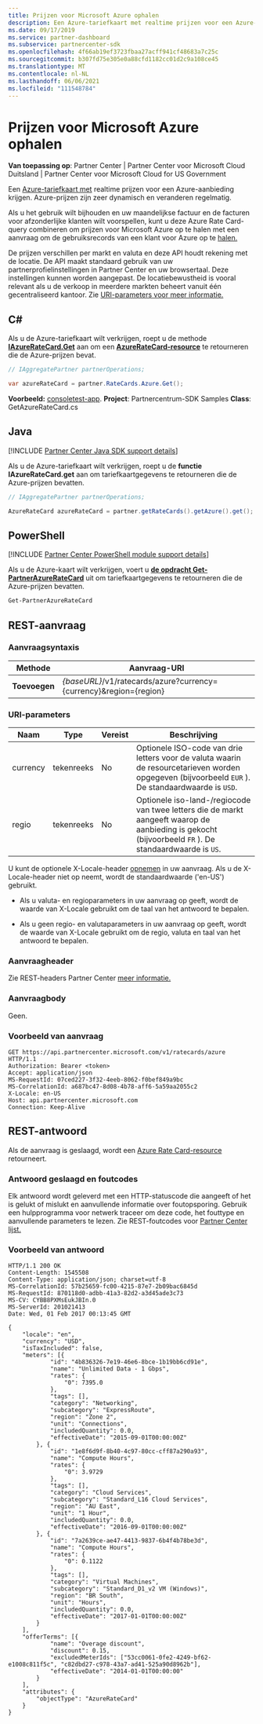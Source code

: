 ```yaml
---
title: Prijzen voor Microsoft Azure ophalen
description: Een Azure-tariefkaart met realtime prijzen voor een Azure-aanbieding krijgen. Azure-prijzen zijn zeer dynamisch en veranderen regelmatig.
ms.date: 09/17/2019
ms.service: partner-dashboard
ms.subservice: partnercenter-sdk
ms.openlocfilehash: 4f66ab19ef3723fbaa27acff941cf48683a7c25c
ms.sourcegitcommit: b307fd75e305e0a88cfd1182cc01d2c9a108ce45
ms.translationtype: MT
ms.contentlocale: nl-NL
ms.lasthandoff: 06/06/2021
ms.locfileid: "111548784"
---
```

# <a name="get-prices-for-microsoft-azure"></a>Prijzen voor Microsoft Azure ophalen

**Van toepassing op**: Partner Center | Partner Center voor Microsoft Cloud Duitsland | Partner Center voor Microsoft Cloud for US Government

Een [Azure-tariefkaart met](azure-rate-card-resources.md) realtime prijzen voor een Azure-aanbieding krijgen. Azure-prijzen zijn zeer dynamisch en veranderen regelmatig.

Als u het gebruik wilt bijhouden en uw maandelijkse factuur en de facturen voor afzonderlijke klanten wilt voorspellen, kunt u deze Azure Rate Card-query combineren om prijzen voor Microsoft Azure op te halen met een aanvraag om de gebruiksrecords van een klant voor Azure op te [halen.](get-a-customer-s-utilization-record-for-azure.md)

De prijzen verschillen per markt en valuta en deze API houdt rekening met de locatie. De API maakt standaard gebruik van uw partnerprofielinstellingen in Partner Center en uw browsertaal. Deze instellingen kunnen worden aangepast. De locatiebewustheid is vooral relevant als u de verkoop in meerdere markten beheert vanuit één gecentraliseerd kantoor. Zie [URI-parameters voor meer informatie.](#uri-parameters)

## <a name="c"></a>C\#

Als u de Azure-tariefkaart wilt verkrijgen, roept u de methode [**IAzureRateCard.Get**](/dotnet/api/microsoft.store.partnercenter.ratecards.iazureratecard.get) aan om een [**AzureRateCard-resource**](/dotnet/api/microsoft.store.partnercenter.models.ratecards.azureratecard) te retourneren die de Azure-prijzen bevat.

```csharp
// IAggregatePartner partnerOperations;

var azureRateCard = partner.RateCards.Azure.Get();
```

**Voorbeeld:** [consoletest-app](console-test-app.md). **Project**: Partnercentrum-SDK Samples **Class**: GetAzureRateCard.cs

## <a name="java"></a>Java

[!INCLUDE [Partner Center Java SDK support details](../includes/java-sdk-support.md)]

Als u de Azure-tariefkaart wilt verkrijgen, roept u de **functie IAzureRateCard.get** aan om tariefkaartgegevens te retourneren die de Azure-prijzen bevatten.

```java
// IAggregatePartner partnerOperations;

AzureRateCard azureRateCard = partner.getRateCards().getAzure().get();
```

## <a name="powershell"></a>PowerShell

[!INCLUDE [Partner Center PowerShell module support details](../includes/powershell-module-support.md)]

Als u de Azure-kaart wilt verkrijgen, voert u [**de opdracht Get-PartnerAzureRateCard**](https://github.com/Microsoft/Partner-Center-PowerShell/blob/master/docs/help/Get-PartnerAzureRateCard.md) uit om tariefkaartgegevens te retourneren die de Azure-prijzen bevatten.

```powershell
Get-PartnerAzureRateCard
```

## <a name="rest-request"></a>REST-aanvraag

### <a name="request-syntax"></a>Aanvraagsyntaxis

| Methode  | Aanvraag-URI                                                        |
|---------|--------------------------------------------------------------------|
| **Toevoegen** | *{baseURL}*/v1/ratecards/azure?currency={currency}&region={region} |

### <a name="uri-parameters"></a>URI-parameters

| Naam     | Type   | Vereist | Beschrijving                                                                                                                                                                               |
|----------|--------|----------|-------------------------------------------------------------------------------------------------------------------------------------------------------------------------------------------|
| currency | tekenreeks | No       | Optionele ISO-code van drie letters voor de valuta waarin de resourcetarieven worden opgegeven (bijvoorbeeld `EUR` ). De standaardwaarde is `USD`. |
| regio   | tekenreeks | No       | Optionele iso-land-/regiocode van twee letters die de markt aangeeft waarop de aanbieding is gekocht (bijvoorbeeld `FR` ). De standaardwaarde is `US`.        |

U kunt de optionele X-Locale-header [opnemen](headers.md#rest-request-headers) in uw aanvraag. Als u de X-Locale-header niet op neemt, wordt de standaardwaarde ('en-US') gebruikt.

- Als u valuta- en regioparameters in uw aanvraag op geeft, wordt de waarde van X-Locale gebruikt om de taal van het antwoord te bepalen.

- Als u geen regio- en valutaparameters in uw aanvraag op geeft, wordt de waarde van X-Locale gebruikt om de regio, valuta en taal van het antwoord te bepalen.

### <a name="request-header"></a>Aanvraagheader

Zie REST-headers Partner Center [meer informatie.](headers.md)

### <a name="request-body"></a>Aanvraagbody

Geen.

### <a name="request-example"></a>Voorbeeld van aanvraag

```http
GET https://api.partnercenter.microsoft.com/v1/ratecards/azure HTTP/1.1
Authorization: Bearer <token>
Accept: application/json
MS-RequestId: 07ced227-3f32-4eeb-8062-f0bef849a9bc
MS-CorrelationId: a687bc47-8d08-4b78-aff6-5a59aa2055c2
X-Locale: en-US
Host: api.partnercenter.microsoft.com
Connection: Keep-Alive
```

## <a name="rest-response"></a>REST-antwoord

Als de aanvraag is geslaagd, wordt een [Azure Rate Card-resource](azure-rate-card-resources.md) retourneert.

### <a name="response-success-and-error-codes"></a>Antwoord geslaagd en foutcodes

Elk antwoord wordt geleverd met een HTTP-statuscode die aangeeft of het is gelukt of mislukt en aanvullende informatie over foutopsporing. Gebruik een hulpprogramma voor netwerk traceer om deze code, het fouttype en aanvullende parameters te lezen. Zie REST-foutcodes voor [Partner Center lijst.](error-codes.md)

### <a name="response-example"></a>Voorbeeld van antwoord

```http
HTTP/1.1 200 OK
Content-Length: 1545508
Content-Type: application/json; charset=utf-8
MS-CorrelationId: 57b25659-fc00-4215-87e7-2b09bac6845d
MS-RequestId: 870118d0-adbb-41a3-82d2-a3d45ade3c73
MS-CV: CYBB8PXMsEukJBIn.0
MS-ServerId: 201021413
Date: Wed, 01 Feb 2017 00:13:45 GMT

{
    "locale": "en",
    "currency": "USD",
    "isTaxIncluded": false,
    "meters": [{
            "id": "4b836326-7e19-46e6-8bce-1b19bb6cd91e",
            "name": "Unlimited Data - 1 Gbps",
            "rates": {
                "0": 7395.0
            },
            "tags": [],
            "category": "Networking",
            "subcategory": "ExpressRoute",
            "region": "Zone 2",
            "unit": "Connections",
            "includedQuantity": 0.0,
            "effectiveDate": "2015-09-01T00:00:00Z"
        }, {
            "id": "1e8f6d9f-8b40-4c97-80cc-cff87a290a93",
            "name": "Compute Hours",
            "rates": {
                "0": 3.9729
            },
            "tags": [],
            "category": "Cloud Services",
            "subcategory": "Standard_L16 Cloud Services",
            "region": "AU East",
            "unit": "1 Hour",
            "includedQuantity": 0.0,
            "effectiveDate": "2016-09-01T00:00:00Z"
        }, {
            "id": "7a2639ce-ae47-4413-9837-6b4f4b78be3d",
            "name": "Compute Hours",
            "rates": {
                "0": 0.1122
            },
            "tags": [],
            "category": "Virtual Machines",
            "subcategory": "Standard_D1_v2 VM (Windows)",
            "region": "BR South",
            "unit": "Hours",
            "includedQuantity": 0.0,
            "effectiveDate": "2017-01-01T00:00:00Z"
        }
    ],
    "offerTerms": [{
            "name": "Overage discount",
            "discount": 0.15,
            "excludedMeterIds": ["53cc0061-0fe2-4249-bf62-e1008c811f5c", "c82dbd27-c978-43a7-ad41-525a90d8962b"],
            "effectiveDate": "2014-01-01T00:00:00"
        }
    ],
    "attributes": {
        "objectType": "AzureRateCard"
    }
}
```
